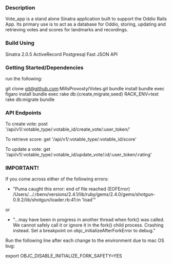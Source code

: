 ### Description ###
Vote_app is a stand alone Sinatra application built to support the Oddio Rails App.
Its primary use is to act as a database for Oddio, storing, updating and retrieving votes and scores for landmarks and recordings.

### Build Using ###
Sinatra 2.0.5
ActiveRecord
Postgresql
Fast JSON API

### Getting Started/Dependencies ###
run the following:

git clone git@github.com:MillsProvosty/Votes.git
bundle install
bundle exec figaro install
bundle exec rake db:{create,migrate,seed}
RACK_ENV=test rake db:migrate
bundle

### API Endpoints ###
To create vote:
post '/api/v1/:votable_type/:votable_id/create_vote/:user_token/'

To retrieve score:
get '/api/v1/:votable_type/:votable_id/score'

To update a vote:
get '/api/v1/:votable_type/:votable_id/update_vote/:id/:user_token/:rating'


### IMPORTANT! ###
If you come across either of the following errors:
- "Puma caught this error: end of file reached (EOFError)
/Users/.../.rbenv/versions/2.4.1/lib/ruby/gems/2.4.0/gems/shotgun-0.9.2/lib/shotgun/loader.rb:41:in 'load'"

or

- "...may have been in progress in another thread when fork() was called. We cannot safely call it or ignore it in the fork() child process. Crashing instead. Set a breakpoint on objc_initializeAfterForkError to debug."

Run the following line after each change to the environment due to mac OS bug:

export OBJC_DISABLE_INITIALIZE_FORK_SAFETY=YES
